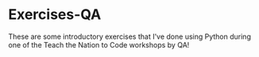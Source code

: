 # Exercises-QA
These are some introductory exercises that I've done using Python during one of the Teach the Nation to Code workshops by QA!
